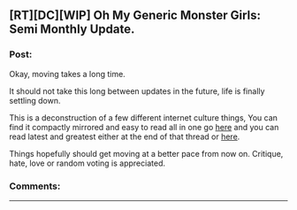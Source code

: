 ## [RT][DC][WIP] Oh My Generic Monster Girls: Semi Monthly Update.

### Post:

Okay, moving takes a long time.

It should not take this long between updates in the future, life is finally settling down.

This is a deconstruction of a few different internet culture things, You can find it compactly mirrored and easy to read all in one go [here](https://forums.spacebattles.com/threads/oh-my-generic-monster-girls-space-battle-forums-edition.366441/) and you can read latest and greatest either at the end of that thread or [here](http://mspaforums.com/showthread.php?58468-Oh-My%21-Generic-Monster-Girls%21-Wee-aboo-Intensifies&p=7892521&viewfull=1#post7892521).

Things hopefully should get moving at a better pace from now on. Critique, hate, love or random voting is appreciated.

### Comments:

---

